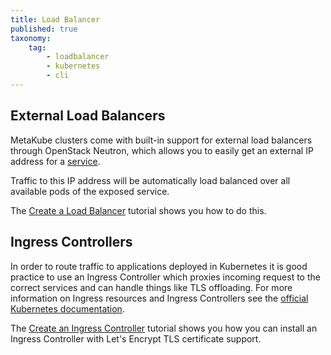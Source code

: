 ```yaml
---
title: Load Balancer
published: true
taxonomy:
    tag:
        - loadbalancer
        - kubernetes
        - cli
---
```


## External Load Balancers

MetaKube clusters come with built-in support for external load balancers through OpenStack Neutron, which allows you to
easily get an external IP address for a [service](https://kubernetes.io/docs/concepts/services-networking/service/).

Traffic to this IP address will be automatically load balanced over all available pods of the exposed service.

The [Create a Load Balancer](../../03.Tutorials/13.create-a-load-balancer/default.en.md) tutorial shows you how to do this.

## Ingress Controllers

In order to route traffic to applications deployed in Kubernetes it is good practice to use an Ingress Controller which proxies incoming request to the correct services and can handle things like TLS offloading. For more information on Ingress resources and Ingress Controllers see the [official Kubernetes documentation](https://kubernetes.io/docs/concepts/services-networking/ingress/).

The [Create an Ingress Controller](../../03.Tutorials/15.create-an-ingress-controller/default.en.md) tutorial shows you how you can install
an Ingress Controller with Let's Encrypt TLS certificate support.
